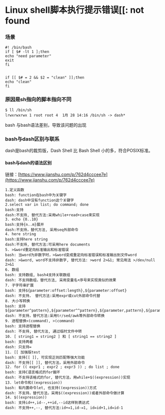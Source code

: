 # Linux shell脚本执行提示错误[[: not found


### 场景

    #! /bin/bash
    if [ $# -lt 1 ];then
    echo "need parameter"
    exit
    fi
    
    
    if [[ $# = 2 && $2 = "clean" ]];then
    echo "clean"
    fi

### 原因是sh指向的脚本指向不同
    $ ll /bin/sh
    lrwxrwxrwx 1 root root 4  1月 28 14:16 /bin/sh -> dash*

bash 与bash语法差别，导致该问题的出现

### bash与dash区别与联系

dash是bash的裁剪版，Dash Shell 比 Bash Shell 小的多，符合POSIX标准。 


#### bash与dash的语法区别

链接：[https://www.jianshu.com/p/762d4cccee7e](https://www.jianshu.com/p/762d4cccee7e)

    1.定义函数
    bash: function在bash中为关键字
    dash: dash中没有function这个关键字
    2.select var in list; do command; done
    bash:支持
    dash:不支持, 替代方法:采用while+read+case来实现
    3. echo {0..10}
    bash:支持{n..m}展开
    dash:不支持，替代方法, 采用seq外部命令
    4. here string
    bash:支持here string
    dash:不支持, 替代方法:可采用here documents
    5. >&word重定向标准输出和标准错误
    bash: 当word为非数字时，>&word变成重定向标准错误和标准输出到文件word
    dash: >&word, word不支持非数字, 替代方法: >word 2>&1; 常见用法 >/dev/null 2>&1
    6. 数组
    bash: 支持数组, bash4支持关联数组
    dash: 不支持数组，替代方法, 采用变量名+序号来实现类似的效果
    7. 子字符串扩展
    bash: 支持${parameter:offset:length},${parameter:offset}
    dash: 不支持， 替代方法:采用expr或cut外部命令代替
    8. 大小写转换
    bash: 支持${parameter^pattern},${parameter^^pattern},${parameter,pattern},${parameter,,pattern}
    dash: 不支持，替代方法:采用tr/sed/awk等外部命令转换
    9. 进程替换<(command), >(command)
    bash: 支持进程替换
    dash: 不支持, 替代方法, 通过临时文件中转
    10. [ string1 = string2 ] 和 [ string1 == string2 ]
    bash: 支持两者
    dash: 只支持=
    11. [[ 加强版test
    bash: 支持[[ ]], 可实现正则匹配等强大功能
    dash: 不支持[[ ]], 替代方法，采用外部命令
    12. for (( expr1 ; expr2 ; expr3 )) ; do list ; done
    bash: 支持C语言格式的for循环
    dash: 不支持该格式的for, 替代方法，用while+$((expression))实现
    13. let命令和((expression))
    bash: 有内置命令let, 也支持((expression))方式
    dash: 不支持，替代方法，采用$((expression))或者外部命令做计算
    14. $((expression))
    bash: 支持id++,id--,++id,--id这样到表达式
    dash: 不支持++,--, 替代方法:id+=1,id-=1, id=id+1,id=id-1
    


